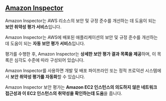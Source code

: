 ## [Amazon Inspector](https://docs.aws.amazon.com/ko_kr/inspector/latest/userguide/inspector_introduction.html)

Amazon Inspector는 AWS 리소스의 보안 및 규정 준수를 개선하는 데 도움이 되는 **보안 취약성 평가 서비스**입니다.

Amazon Inspector는 AWS에 배포된 애플리케이션의 보안 및 규정 준수를 개선하는데 도움이 되는 **자동 보안 평가 서비스**입니다.

평가를 수행한 후, Amazon Inspector는 **상세한 보안 평가 결과 목록을 제공**하며, 이 목록은 심각도 수준에 따라 구성되어 있습니다.

Amazon Inspector를 사용하면 개발 및 배포 파이프라인 또는 정적 프로덕션 시스템에서 **보안 취약성 평가를 자동화**할 수 있습니다. 

Amazon Inspector 보안 평가는 **Amazon EC2 인스턴스의 의도하지 않은 네트워크 접근성과 이 EC2 인스턴스의 취약성을 확인하는데 도움**을 줍니다.
